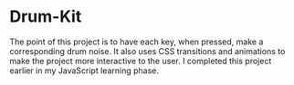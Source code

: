 # Drum-Kit
The point of this project is to have each key, when pressed, make a corresponding drum noise. It also uses CSS transitions and animations to make the project more interactive to the user. I completed this project earlier in my JavaScript learning phase.
